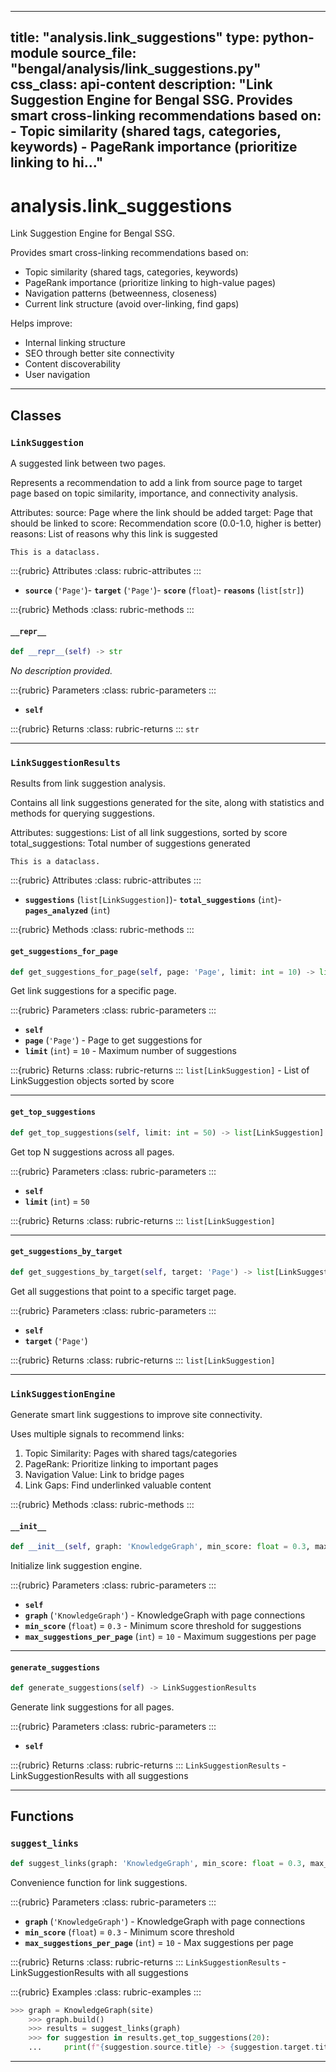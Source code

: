
---
title: "analysis.link_suggestions"
type: python-module
source_file: "bengal/analysis/link_suggestions.py"
css_class: api-content
description: "Link Suggestion Engine for Bengal SSG.  Provides smart cross-linking recommendations based on: - Topic similarity (shared tags, categories, keywords) - PageRank importance (prioritize linking to hi..."
---

# analysis.link_suggestions

Link Suggestion Engine for Bengal SSG.

Provides smart cross-linking recommendations based on:
- Topic similarity (shared tags, categories, keywords)
- PageRank importance (prioritize linking to high-value pages)
- Navigation patterns (betweenness, closeness)
- Current link structure (avoid over-linking, find gaps)

Helps improve:
- Internal linking structure
- SEO through better site connectivity
- Content discoverability
- User navigation

---

## Classes

### `LinkSuggestion`


A suggested link between two pages.

Represents a recommendation to add a link from source page to target page
based on topic similarity, importance, and connectivity analysis.

Attributes:
    source: Page where the link should be added
    target: Page that should be linked to
    score: Recommendation score (0.0-1.0, higher is better)
    reasons: List of reasons why this link is suggested

```{info}
This is a dataclass.
```

:::{rubric} Attributes
:class: rubric-attributes
:::
- **`source`** (`'Page'`)- **`target`** (`'Page'`)- **`score`** (`float`)- **`reasons`** (`list[str]`)


:::{rubric} Methods
:class: rubric-methods
:::
#### `__repr__`
```python
def __repr__(self) -> str
```

*No description provided.*



:::{rubric} Parameters
:class: rubric-parameters
:::
- **`self`**

:::{rubric} Returns
:class: rubric-returns
:::
`str`




---

### `LinkSuggestionResults`


Results from link suggestion analysis.

Contains all link suggestions generated for the site, along with
statistics and methods for querying suggestions.

Attributes:
    suggestions: List of all link suggestions, sorted by score
    total_suggestions: Total number of suggestions generated

```{info}
This is a dataclass.
```

:::{rubric} Attributes
:class: rubric-attributes
:::
- **`suggestions`** (`list[LinkSuggestion]`)- **`total_suggestions`** (`int`)- **`pages_analyzed`** (`int`)


:::{rubric} Methods
:class: rubric-methods
:::
#### `get_suggestions_for_page`
```python
def get_suggestions_for_page(self, page: 'Page', limit: int = 10) -> list[LinkSuggestion]
```

Get link suggestions for a specific page.



:::{rubric} Parameters
:class: rubric-parameters
:::
- **`self`**
- **`page`** (`'Page'`) - Page to get suggestions for
- **`limit`** (`int`) = `10` - Maximum number of suggestions

:::{rubric} Returns
:class: rubric-returns
:::
`list[LinkSuggestion]` - List of LinkSuggestion objects sorted by score




---
#### `get_top_suggestions`
```python
def get_top_suggestions(self, limit: int = 50) -> list[LinkSuggestion]
```

Get top N suggestions across all pages.



:::{rubric} Parameters
:class: rubric-parameters
:::
- **`self`**
- **`limit`** (`int`) = `50`

:::{rubric} Returns
:class: rubric-returns
:::
`list[LinkSuggestion]`




---
#### `get_suggestions_by_target`
```python
def get_suggestions_by_target(self, target: 'Page') -> list[LinkSuggestion]
```

Get all suggestions that point to a specific target page.



:::{rubric} Parameters
:class: rubric-parameters
:::
- **`self`**
- **`target`** (`'Page'`)

:::{rubric} Returns
:class: rubric-returns
:::
`list[LinkSuggestion]`




---

### `LinkSuggestionEngine`


Generate smart link suggestions to improve site connectivity.

Uses multiple signals to recommend links:
1. Topic Similarity: Pages with shared tags/categories
2. PageRank: Prioritize linking to important pages
3. Navigation Value: Link to bridge pages
4. Link Gaps: Find underlinked valuable content




:::{rubric} Methods
:class: rubric-methods
:::
#### `__init__`
```python
def __init__(self, graph: 'KnowledgeGraph', min_score: float = 0.3, max_suggestions_per_page: int = 10)
```

Initialize link suggestion engine.



:::{rubric} Parameters
:class: rubric-parameters
:::
- **`self`**
- **`graph`** (`'KnowledgeGraph'`) - KnowledgeGraph with page connections
- **`min_score`** (`float`) = `0.3` - Minimum score threshold for suggestions
- **`max_suggestions_per_page`** (`int`) = `10` - Maximum suggestions per page





---
#### `generate_suggestions`
```python
def generate_suggestions(self) -> LinkSuggestionResults
```

Generate link suggestions for all pages.



:::{rubric} Parameters
:class: rubric-parameters
:::
- **`self`**

:::{rubric} Returns
:class: rubric-returns
:::
`LinkSuggestionResults` - LinkSuggestionResults with all suggestions




---


## Functions

### `suggest_links`
```python
def suggest_links(graph: 'KnowledgeGraph', min_score: float = 0.3, max_suggestions_per_page: int = 10) -> LinkSuggestionResults
```

Convenience function for link suggestions.



:::{rubric} Parameters
:class: rubric-parameters
:::
- **`graph`** (`'KnowledgeGraph'`) - KnowledgeGraph with page connections
- **`min_score`** (`float`) = `0.3` - Minimum score threshold
- **`max_suggestions_per_page`** (`int`) = `10` - Max suggestions per page

:::{rubric} Returns
:class: rubric-returns
:::
`LinkSuggestionResults` - LinkSuggestionResults with all suggestions




:::{rubric} Examples
:class: rubric-examples
:::
```python
>>> graph = KnowledgeGraph(site)
    >>> graph.build()
    >>> results = suggest_links(graph)
    >>> for suggestion in results.get_top_suggestions(20):
    ...     print(f"{suggestion.source.title} -> {suggestion.target.title}")
```


---
